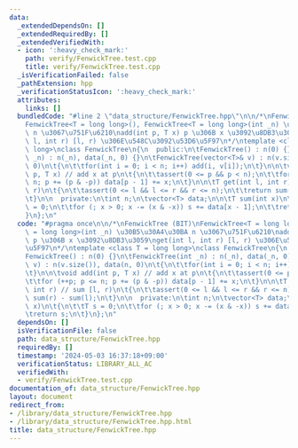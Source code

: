 ```yaml
---
data:
  _extendedDependsOn: []
  _extendedRequiredBy: []
  _extendedVerifiedWith:
  - icon: ':heavy_check_mark:'
    path: verify/FenwickTree.test.cpp
    title: verify/FenwickTree.test.cpp
  _isVerificationFailed: false
  _pathExtension: hpp
  _verificationStatusIcon: ':heavy_check_mark:'
  attributes:
    links: []
  bundledCode: "#line 2 \"data_structure/FenwickTree.hpp\"\n\n/*\nFenwickTree (BIT)\n\
    FenwickTree<T = long long>(), FenwickTree<T = long long>(int _n) \u30B5\u30A4\u30BA\
    \ n \u3067\u751F\u6210\nadd(int p, T x) p \u306B x \u3092\u8DB3\u3059\nget(int\
    \ l, int r) [l, r) \u306E\u548C\u3092\u53D6\u5F97\n*/\ntemplate <class T = long\
    \ long>\nclass FenwickTree\n{\n  public:\n\tFenwickTree() : n(0) {}\n\tFenwickTree(int\
    \ _n) : n(_n), data(_n, 0) {}\n\tFenwickTree(vector<T>& v) : n(v.size()), data(n,\
    \ 0)\n\t{\n\t\tfor(int i = 0; i < n; i++) add(i, v[i]);\n\t}\n\n\tvoid add(int\
    \ p, T x) // add x at p\n\t{\n\t\tassert(0 <= p && p < n);\n\t\tfor (++p; p <=\
    \ n; p += (p & -p)) data[p - 1] += x;\n\t}\n\n\tT get(int l, int r) // sum [l,\
    \ r)\n\t{\n\t\tassert(0 <= l && l <= r && r <= n);\n\t\treturn sum(r) - sum(l);\n\
    \t}\n\n  private:\n\tint n;\n\tvector<T> data;\n\n\tT sum(int x)\n\t{\n\t\tT s\
    \ = 0;\n\t\tfor (; x > 0; x -= (x & -x)) s += data[x - 1];\n\t\treturn s;\n\t\
    }\n};\n"
  code: "#pragma once\n\n/*\nFenwickTree (BIT)\nFenwickTree<T = long long>(), FenwickTree<T\
    \ = long long>(int _n) \u30B5\u30A4\u30BA n \u3067\u751F\u6210\nadd(int p, T x)\
    \ p \u306B x \u3092\u8DB3\u3059\nget(int l, int r) [l, r) \u306E\u548C\u3092\u53D6\
    \u5F97\n*/\ntemplate <class T = long long>\nclass FenwickTree\n{\n  public:\n\t\
    FenwickTree() : n(0) {}\n\tFenwickTree(int _n) : n(_n), data(_n, 0) {}\n\tFenwickTree(vector<T>&\
    \ v) : n(v.size()), data(n, 0)\n\t{\n\t\tfor(int i = 0; i < n; i++) add(i, v[i]);\n\
    \t}\n\n\tvoid add(int p, T x) // add x at p\n\t{\n\t\tassert(0 <= p && p < n);\n\
    \t\tfor (++p; p <= n; p += (p & -p)) data[p - 1] += x;\n\t}\n\n\tT get(int l,\
    \ int r) // sum [l, r)\n\t{\n\t\tassert(0 <= l && l <= r && r <= n);\n\t\treturn\
    \ sum(r) - sum(l);\n\t}\n\n  private:\n\tint n;\n\tvector<T> data;\n\n\tT sum(int\
    \ x)\n\t{\n\t\tT s = 0;\n\t\tfor (; x > 0; x -= (x & -x)) s += data[x - 1];\n\t\
    \treturn s;\n\t}\n};\n"
  dependsOn: []
  isVerificationFile: false
  path: data_structure/FenwickTree.hpp
  requiredBy: []
  timestamp: '2024-05-03 16:37:18+09:00'
  verificationStatus: LIBRARY_ALL_AC
  verifiedWith:
  - verify/FenwickTree.test.cpp
documentation_of: data_structure/FenwickTree.hpp
layout: document
redirect_from:
- /library/data_structure/FenwickTree.hpp
- /library/data_structure/FenwickTree.hpp.html
title: data_structure/FenwickTree.hpp
---
```

